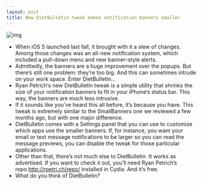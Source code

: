 ```yaml
---
layout: post
title: New DietBulletin tweak makes notification banners smaller
---
```

![img](http://media.idownloadblog.com/wp-content/uploads/2012/08/dietbulletin.jpg)
* When iOS 5 launched last fall, it brought with it a slew of changes. Among those changes was an all-new notification system, which included a pull-down menu and new banner-style alerts.
* Admittedly, the banners are a huge improvement over the popups. But there’s still one problem: they’re too big. And this can sometimes intrude on your work space. Enter DietBulletin…
* Ryan Petrich‘s new DietBulletin tweak is a simple utility that shrinks the size of your notification banners to fit in your iPhone’s status bar. This way, the banners are much less intrusive.
* If it sounds like you’ve heard this all before, it’s because you have. This tweak is extremely similar to the SmallBanners one we reviewed a few months ago, but with one major difference.
* DietBulletin comes with a Settings panel that you can use to customize which apps use the smaller banners. If, for instance, you want your email or text message notifications to be larger so you can read the message previews, you can disable the tweak for those particular applications.
* Other than that, there’s not much else to DietBulletin. It works as advertised. If you want to check it out, you’ll need Ryan Petrich’s repo http://rpetri.ch/repo/ installed in Cydia. And it’s free.
* What do you think of DietBulletin?


